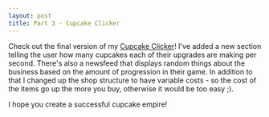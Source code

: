 ```yaml
---
layout: post
title: Part 3 - Cupcake Clicker
---
```

Check out the final version of my <a href="http://rachelmcquirk.com/projects/cupcakeclicker3" target="_blank">Cupcake Clicker</a>! I've added a new section telling the user how many cupcakes each of their upgrades are making per second. There's also a newsfeed that displays random things about the business based on the amount of progression in their game. In addition to that I changed up the shop structure to have variable costs - so the cost of the items go up the more you buy, otherwise it would be too easy ;).

I hope you create a successful cupcake empire!
